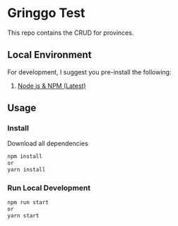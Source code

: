 # Gringgo Test

This repo contains the CRUD for provinces.

## Local Environment
For development, I suggest you pre-install the following:

1. [Node js & NPM (Latest)](https://nodejs.org/en/download/)

## Usage

### **Install**
Download all dependencies

```bash
npm install 
or 
yarn install
```

### **Run Local Development**

```bash
npm run start
or
yarn start
```
